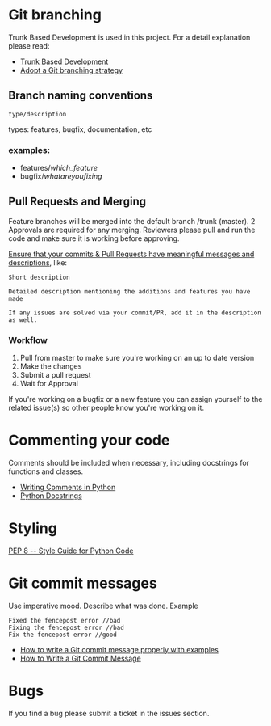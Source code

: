 # Git branching

Trunk Based Development is used in this project. For a detail explanation please read: 
- [Trunk Based Development](https://trunkbaseddevelopment.com/)
- [Adopt a Git branching strategy](https://docs.microsoft.com/en-us/azure/devops/repos/git/git-branching-guidance?view=azure-devops)

## Branch naming conventions

```
type/description
```

types: features, bugfix, documentation, etc

### examples: 
- features/*which_feature*
- bugfix/*whatareyoufixing*

## Pull Requests and Merging

Feature branches will be merged into the default branch /trunk (master). 2 Approvals are required for any merging. Reviewers please pull and run the code and make sure it is working before approving.

[Ensure that your commits & Pull Requests have meaningful messages and descriptions](https://chris.beams.io/posts/git-commit/), like:
```
Short description

Detailed description mentioning the additions and features you have made 

If any issues are solved via your commit/PR, add it in the description as well.
```

### Workflow
<ol>
<li>Pull from master to make sure you're working on an up to date version</li>
<li>Make the changes</li>
<li>Submit a pull request</li>
<li>Wait for Approval</li>
</ol>
If you're working on a bugfix or a new feature you can assign yourself to the related issue(s) so other people know you're working on it.

# Commenting your code

Comments should be included when necessary, including docstrings for functions and classes. 

- [Writing Comments in Python](https://realpython.com/python-comments-guide/)
- [Python Docstrings](https://www.pythonforbeginners.com/basics/python-docstrings/) 

# Styling
[PEP 8 -- Style Guide for Python Code](https://www.python.org/dev/peps/pep-0008/) 

# Git commit messages

Use imperative mood. Describe what was done. 
Example 
```
Fixed the fencepost error //bad
Fixing the fencepost error //bad
Fix the fencepost error //good
```

- [How to write a Git commit message properly with examples](https://www.theserverside.com/video/Follow-these-git-commit-message-guidelines)
- [How to Write a Git Commit Message](https://chris.beams.io/posts/git-commit/)


# Bugs
If you find a bug please submit a ticket in the issues section.

